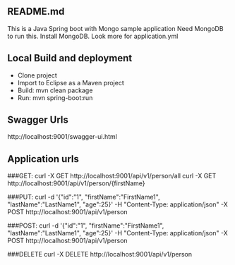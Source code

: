 ## README.md
This is a Java Spring boot with Mongo sample application
Need MongoDB to run this. Install MongoDB. Look more for application.yml

## Local Build and deployment
- Clone project
- Import to Eclipse as a Maven project
- Build: mvn clean package
- Run: mvn spring-boot:run

## Swagger Urls
http://localhost:9001/swagger-ui.html

## Application urls
###GET:
curl -X GET http://localhost:9001/api/v1/person/all
curl -X GET http://localhost:9001/api/v1/person/{firstName}

###PUT:
curl -d '{"id":"1", "firstName":"FirstName1", "lastName":"LastName1", "age":25}' -H "Content-Type: application/json" -X POST http://localhost:9001/api/v1/person

###POST:
curl -d '{"id":"1", "firstName":"FirstName1", "lastName":"LastName1", "age":25}' -H "Content-Type: application/json" -X POST http://localhost:9001/api/v1/person

###DELETE
curl -X DELETE http://localhost:9001/api/v1/person
